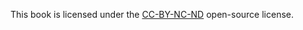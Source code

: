This book is licensed under the [CC-BY-NC-ND](https://creativecommons.org/licenses/by-nc-nd/4.0/) open-source license.
